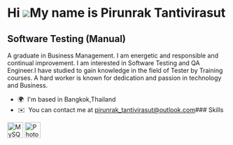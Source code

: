 Hi ![](https://user-images.githubusercontent.com/18350557/176309783-0785949b-9127-417c-8b55-ab5a4333674e.gif)My name is Pirunrak Tantivirasut
=============================================================================================================================================

Software Testing (Manual)
-------------------------

A graduate in Business Management. I am energetic and responsible and continual improvement. I am interested in Software Testing and QA Engineer.I have studied to gain knowledge in the field of Tester by Training courses. A hard worker is known for dedication and passion in technology and Business.

*   🌍  I'm based in Bangkok,Thailand
*   ✉️  You can contact me at [pirunrak\_tantivirasut@outlook.com](mailto:pirunrak_tantivirasut@outlook.com)### Skills 
<p align="left">
<a href="https://www.mysql.com/" target="_blank" rel="noreferrer"><img src="https://raw.githubusercontent.com/danielcranney/readme-generator/main/public/icons/skills/mysql-colored.svg" width="36" height="36" alt="MySQL" /></a>
<a href="https://www.adobe.com/uk/products/photoshop.html" target="_blank" rel="noreferrer"><img src="https://raw.githubusercontent.com/danielcranney/readme-generator/main/public/icons/skills/photoshop-colored.svg" width="36" height="36" alt="Photoshop" /></a>
</p>
                    
